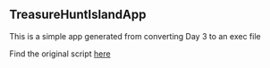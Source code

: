 ## TreasureHuntIslandApp

This is a simple app generated from converting Day 3 to an exec file

Find the original script [here](https://github.com/ibkdizzu/100DAYSOFCODE-PYTHON/blob/main/Day_3/Day3_TreasureHuntIsland.py)
